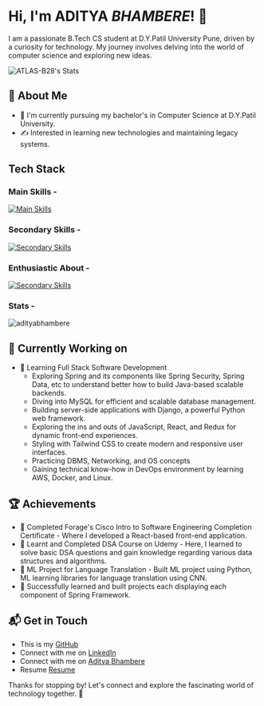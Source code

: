 # Hi, I'm ADITYA ***BHAMBERE***! 👋

I am a passionate B.Tech CS student at D.Y.Patil University Pune, driven by a curiosity for technology. My journey involves delving into the world of computer science and exploring new ideas.

![ATLAS-B28's Stats](https://github-readme-stats.vercel.app/api?username=ATLAS-B28&theme=vue-dark&show_icons=true&hide_border=true&count_private=true)

## 🚀 About Me

- 🔭 I'm currently pursuing my bachelor's in Computer Science at D.Y.Patil University.
- ✍️ Interested in learning new technologies and maintaining legacy systems.

## Tech Stack
### Main Skills -
[![Main Skills](https://skillicons.dev/icons?i=java,spring,js,py,mysql,mongodb,git)](https://skillicons.dev)
### Secondary Skills -
[![Secondary Skills](https://skillicons.dev/icons?i=docker,aws,cpp,cs,dotnet,django,sqlite,ubuntu)](https://skillicons.dev)
### Enthusiastic About - 
[![Secondary Skills](https://skillicons.dev/icons?i=go,kotlin,scala,rust,elixir)](https://skillicons.dev)

### Stats -
<p><img src="https://github-readme-stats.vercel.app/api/top-langs?username=ATLAS-B28&show_icons=true&locale=en&layout=compact" alt="adityabhambere" /></p>

## 🔭 Currently Working on

- 🚀 Learning Full Stack Software Development
  - Exploring Spring and its components like Spring Security, Spring Data, etc to understand better how to build
    Java-based scalable backends.
  - Diving into MySQL for efficient and scalable database management.
  - Building server-side applications with Django, a powerful Python web framework.
  - Exploring the ins and outs of JavaScript, React, and Redux for dynamic front-end experiences.
  - Styling with Tailwind CSS to create modern and responsive user interfaces.
  - Practicing DBMS, Networking, and OS concepts
  - Gaining technical know-how in DevOps environment by learning AWS, Docker, and Linux.

 ## 🏆 Achievements

- 🌟 Completed Forage's Cisco Intro to Software Engineering Completion Certificate - Where I developed a React-based front-end application.
- 🌟 Learnt and Completed DSA Course on Udemy - Here, I learned to solve basic DSA questions and gain knowledge regarding various data structures and algorithms.
- 🌟 ML Project for Language Translation - Built ML project using Python, ML learning libraries for language translation using CNN.
- 🌟 Successfully learned and built projects each displaying each component of Spring Framework.


## 📬 Get in Touch

- This is my [GitHub](https://github.com/ATLAS-B28)
- Connect with me on [LinkedIn](https://www.linkedin.com/in/aditya-bhambere-7a96a9225/)
- Connect with me on [Aditya Bhambere](https://adityabhambere.notion.site/Aditya-Bhambere-a006a7eff5824a8eb46b2f4a9441bff7)
- Resume [Resume](https://adityabhambere.notion.site/Resume-c1afca17620444bb88101d91e997b8f6)

Thanks for stopping by! Let's connect and explore the fascinating world of technology together. 🚀



<!--

Here are some ideas to get you started:

- 🔭 I’m currently working on ...
- 🌱 I’m currently learning ...
- 👯 I’m looking to collaborate on ...
- 🤔 I’m looking for help with ...
- 💬 Ask me about ...
- 📫 How to reach me: ...
- 😄 Pronouns: ...
- ⚡ Fun fact: ...
--!>
